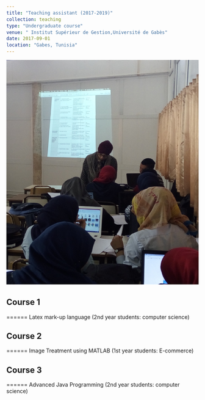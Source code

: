 ```yaml
---
title: "Teaching assistant (2017-2019)"
collection: teaching
type: "Undergraduate course"
venue: " Institut Supérieur de Gestion,Université de Gabès"
date: 2017-09-01 
location: "Gabes, Tunisia"
---
```


![In the class](../images/ISG.png)

## Course 1
======
Latex mark-up language (2nd year students: computer science)

## Course 2
======
Image Treatment using MATLAB (1st year students: E-commerce)

## Course 3
======
Advanced Java Programming (2nd year students: computer science)



